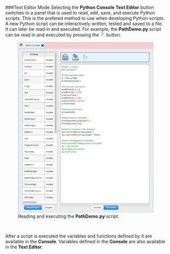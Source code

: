 
###Text Editor Mode 
Selecting the <b>Python Console</b> <b>Text Editor</b> button switches to a panel that is used to read, edit, save, and execute Python scripts. This is the prefered
method to use when developing Python scripts. A new Python script can be interactively written, tested and saved to a file. It can later be read in and
executed. For example, the <b> PathDemo.py </b> script can be read in and executed by pressing the
<img src="documentation/python_interface/imgs/play-icon.png" width="15" height="15"> button.

<figure>
  <img class="svImg svImgSm" src="documentation/python_interface/imgs/console-3.png">
  <figcaption class="svCaption" > Reading and executing the <b> PathDemo.py </b> script. </figcaption>
</figure>
<br>

After a script is executed the variables and functions defined by it are available in the <b>Console</b>. Variables defined in the <b>Console</b> are
also available in the <b>Text Editor</b>.
